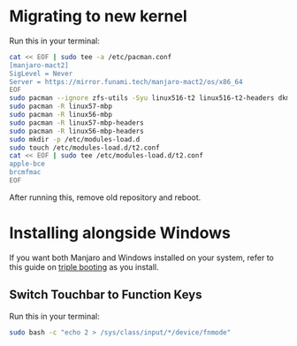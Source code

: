 # Migrating to new kernel

Run this in your terminal:

```sh
cat << EOF | sudo tee -a /etc/pacman.conf
[manjaro-mact2]
SigLevel = Never
Server = https://mirror.funami.tech/manjaro-mact2/os/x86_64
EOF
sudo pacman --ignore zfs-utils -Syu linux516-t2 linux516-t2-headers dkms apple-bce-dkms-git apple-ibridge-dkms-git apple-bcm-wifi-firmware
sudo pacman -R linux57-mbp 
sudo pacman -R linux56-mbp
sudo pacman -R linux57-mbp-headers
sudo pacman -R linux56-mbp-headers
sudo mkdir -p /etc/modules-load.d
sudo touch /etc/modules-load.d/t2.conf
cat << EOF | sudo tee /etc/modules-load.d/t2.conf
apple-bce
brcmfmac
EOF
```

After running this, remove old repository and reboot.

# Installing alongside Windows

If you want both Manjaro and Windows installed on your system, refer to this guide on [triple booting](https://wiki.t2linux.org/guides/windows/) as you install.

## Switch Touchbar to Function Keys

Run this in your terminal:

```sh
sudo bash -c "echo 2 > /sys/class/input/*/device/fnmode"
```

